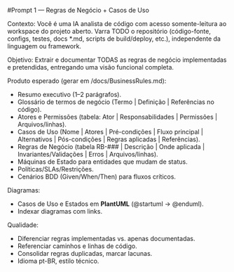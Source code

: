 #Prompt 1 — Regras de Negócio + Casos de Uso

Contexto: Você é uma IA analista de código com acesso somente-leitura ao workspace do projeto aberto. Varra TODO o repositório (código-fonte, configs, testes, docs *.md, scripts de build/deploy, etc.), independente da linguagem ou framework.

Objetivo: Extrair e documentar TODAS as regras de negócio implementadas e pretendidas, entregando uma visão funcional completa.

Produto esperado (gerar em /docs/BusinessRules.md):
- Resumo executivo (1–2 parágrafos).
- Glossário de termos de negócio (Termo | Definição | Referências no código).
- Atores e Permissões (tabela: Ator | Responsabilidades | Permissões | Arquivos/linhas).
- Casos de Uso (Nome | Atores | Pré-condições | Fluxo principal | Alternativos | Pós-condições | Regras aplicadas | Referências).
- Regras de Negócio (tabela RB-### | Descrição | Onde aplicada | Invariantes/Validações | Erros | Arquivos/linhas).
- Máquinas de Estado para entidades que mudam de status.
- Políticas/SLAs/Restrições.
- Cenários BDD (Given/When/Then) para fluxos críticos.

Diagramas:
- Casos de Uso e Estados em **PlantUML** (@startuml → @enduml).
- Indexar diagramas com links.

Qualidade:
- Diferenciar regras implementadas vs. apenas documentadas.
- Referenciar caminhos e linhas de código.
- Consolidar regras duplicadas, marcar lacunas.
- Idioma pt-BR, estilo técnico.
